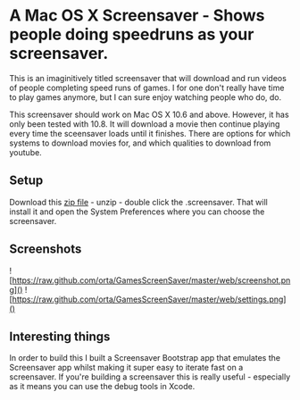 A Mac OS X Screensaver - Shows people doing speedruns as your screensaver. 
================

This is an imaginitively titled screensaver that will download and run videos of people completing speed runs of games. I for one don't really have time to play games anymore, but I can sure enjoy watching people who do, do.

This screensaver should work on Mac OS X 10.6 and above. However, it has only been tested with 10.8. It will download a movie then continue playing every time the sceensaver loads until it finishes. There are options for which systems to download movies for, and which qualities to download from youtube.

Setup
----

Download this [zip file](https://raw.github.com/orta/GamesScreenSaver/master/web/GamesScreensaver.saver.zip) - unzip - double click the .screensaver. That will install it and open the System Preferences where you can choose the screensaver.

Screenshots
----

![https://raw.github.com/orta/GamesScreenSaver/master/web/screenshot.png]()
![https://raw.github.com/orta/GamesScreenSaver/master/web/settings.png]()

Interesting things
----

In order to build this I built a Screensaver Bootstrap app that emulates the Screensaver app whilst making it super easy to iterate fast on a screensaver. If you're building a screensaver this is really useful - especially as it means you can use the debug tools in Xcode.
